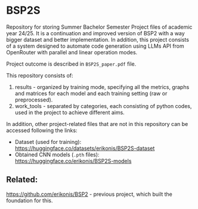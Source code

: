 # BSP2S
Repository for storing Summer Bachelor Semester Project files of academic year 24/25. It is a continuation and improved version of BSP2 with a way bigger dataset and better implementation. In addition, this project consists of a system designed to automate code generation using LLMs API from OpenRouter with parallel and linear operation modes.

Project outcome is described in ```BSP2S_paper.pdf``` file.

This repository consists of:
1. results - organized by training mode, specifying all the metrics, graphs and matrices for each model and each training setting (raw or preprocessed).
2. work_tools - separated by categories, each consisting of python codes, used in the project to achieve different aims.

In addition, other project-related files that are not in this repository can be accessed following the links:
- Dataset (used for training): https://huggingface.co/datasets/erikonis/BSP2S-dataset
- Obtained CNN models (```.pth``` files): https://huggingface.co/erikonis/BSP2S-models


## Related:
https://github.com/erikonis/BSP2 - previous project, which built the foundation for this.
